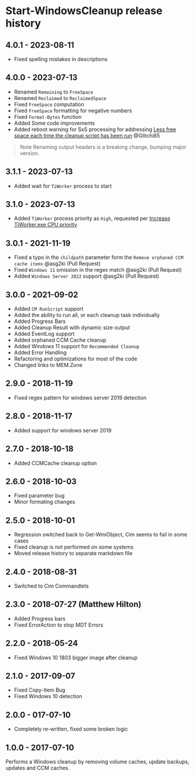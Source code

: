 # Start-WindowsCleanup release history

## 4.0.1 - 2023-08-11

* Fixed spelling mistakes in descriptions

## 4.0.0 - 2023-07-13

* Renamed `Remaining` to `FreeSpace`
* Renamed `Reclaimed` to `ReclaimedSpace`
* Fixed `FreeSpace` computation
* Fixed `FreeSpace` formatting for negative numbers
* Fixed `Format-Bytes` function
* Added Some code improvements
* Added reboot warning for SxS processing for addressing [Less free space each time the cleanup script has been run](https://github.com/MEM-Zone/MEM.Zone/issues/12) @Glitchi85

>Note
>Renaming output headers is a breaking change, bumping major version.

## 3.1.1 - 2023-07-13

* Added wait for `TiWorker` process to start

## 3.1.0 - 2023-07-13

* Added `TiWorker` process priority as `High`, requested per [Increase TiWorker.exe CPU priority](https://github.com/MEM-Zone/MEM.Zone/issues/11)

## 3.0.1 - 2021-11-19

* Fixed a typo in the `childpath` parameter form the `Remove orphaned CCM cache items` @asg2ki (Pull Request)
* Fixed `Windows 11` omission in the regex match @asg2ki (Pull Request)
* Added `Windows Server 2022` support @asg2ki (Pull Request)

## 3.0.0 - 2021-09-02

* Added `CM RunScript` support
* Added the ability to run all, or each cleanup task individually
* Added Progress Bars
* Added Cleanup Result with dynamic size output
* Added EventLog support
* Added orphaned CCM Cache cleanup
* Added Windows 11 support for `Recommended Cleanup`
* Added Error Handling
* Refactoring and optimizations for most of the code
* Changed links to MEM.Zone

## 2.9.0 - 2018-11-19

* Fixed regex pattern for windows server 2019 detection

## 2.8.0 - 2018-11-17

* Added support for windows server 2019

## 2.7.0 - 2018-10-18

* Added CCMCache cleanup option

## 2.6.0 - 2018-10-03

* Fixed parameter bug
* Minor formating changes

## 2.5.0 - 2018-10-01

* Regression switched back to Get-WmiObject, Cim seems to fail in some cases
* Fixed cleanup is not performed on some systems
* Moved release history to separate markdown file

## 2.4.0 - 2018-08-31

* Switched to Cim Commandlets

## 2.3.0 - 2018-07-27 (Matthew Hilton)

* Added Progress bars
* Fixed ErrorAction to stop MDT Errors

## 2.2.0 - 2018-05-24

* Fixed Windows 10 1803 bigger image after cleanup

## 2.1.0 - 2017-09-07

* Fixed Copy-Item Bug
* Fixed Windows 10 detection

## 2.0.0 - 017-07-10

* Completely re-written, fixed some broken logic

## 1.0.0 - 2017-07-10

Performs a Windows cleanup by removing volume caches, update backups, updates and CCM caches.
